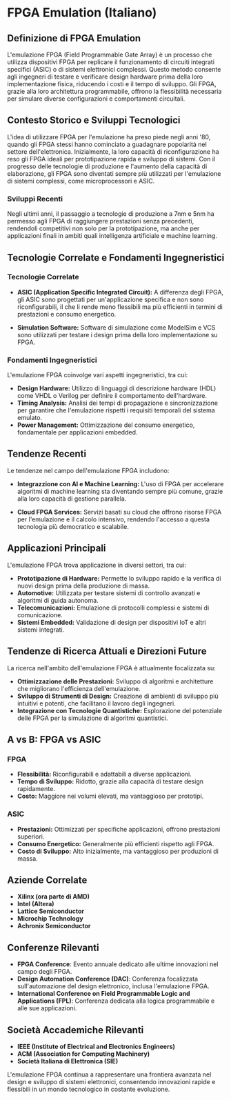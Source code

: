 # FPGA Emulation (Italiano)

## Definizione di FPGA Emulation

L'emulazione FPGA (Field Programmable Gate Array) è un processo che utilizza dispositivi FPGA per replicare il funzionamento di circuiti integrati specifici (ASIC) o di sistemi elettronici complessi. Questo metodo consente agli ingegneri di testare e verificare design hardware prima della loro implementazione fisica, riducendo i costi e il tempo di sviluppo. Gli FPGA, grazie alla loro architettura programmabile, offrono la flessibilità necessaria per simulare diverse configurazioni e comportamenti circuitali.

## Contesto Storico e Sviluppi Tecnologici

L'idea di utilizzare FPGA per l'emulazione ha preso piede negli anni '80, quando gli FPGA stessi hanno cominciato a guadagnare popolarità nel settore dell'elettronica. Inizialmente, la loro capacità di riconfigurazione ha reso gli FPGA ideali per prototipazione rapida e sviluppo di sistemi. Con il progresso delle tecnologie di produzione e l'aumento della capacità di elaborazione, gli FPGA sono diventati sempre più utilizzati per l'emulazione di sistemi complessi, come microprocessori e ASIC.

### Sviluppi Recenti

Negli ultimi anni, il passaggio a tecnologie di produzione a 7nm e 5nm ha permesso agli FPGA di raggiungere prestazioni senza precedenti, rendendoli competitivi non solo per la prototipazione, ma anche per applicazioni finali in ambiti quali intelligenza artificiale e machine learning.

## Tecnologie Correlate e Fondamenti Ingegneristici

### Tecnologie Correlate

- **ASIC (Application Specific Integrated Circuit):** A differenza degli FPGA, gli ASIC sono progettati per un'applicazione specifica e non sono riconfigurabili, il che li rende meno flessibili ma più efficienti in termini di prestazioni e consumo energetico.

- **Simulation Software:** Software di simulazione come ModelSim e VCS sono utilizzati per testare i design prima della loro implementazione su FPGA.

### Fondamenti Ingegneristici

L'emulazione FPGA coinvolge vari aspetti ingegneristici, tra cui:

- **Design Hardware:** Utilizzo di linguaggi di descrizione hardware (HDL) come VHDL o Verilog per definire il comportamento dell'hardware.
- **Timing Analysis:** Analisi dei tempi di propagazione e sincronizzazione per garantire che l'emulazione rispetti i requisiti temporali del sistema emulato.
- **Power Management:** Ottimizzazione del consumo energetico, fondamentale per applicazioni embedded.

## Tendenze Recenti

Le tendenze nel campo dell'emulazione FPGA includono:

- **Integrazzione con AI e Machine Learning:** L'uso di FPGA per accelerare algoritmi di machine learning sta diventando sempre più comune, grazie alla loro capacità di gestione parallela.

- **Cloud FPGA Services:** Servizi basati su cloud che offrono risorse FPGA per l'emulazione e il calcolo intensivo, rendendo l'accesso a questa tecnologia più democratico e scalabile.

## Applicazioni Principali

L'emulazione FPGA trova applicazione in diversi settori, tra cui:

- **Prototipazione di Hardware:** Permette lo sviluppo rapido e la verifica di nuovi design prima della produzione di massa.
- **Automotive:** Utilizzata per testare sistemi di controllo avanzati e algoritmi di guida autonoma.
- **Telecomunicazioni:** Emulazione di protocolli complessi e sistemi di comunicazione.
- **Sistemi Embedded:** Validazione di design per dispositivi IoT e altri sistemi integrati.

## Tendenze di Ricerca Attuali e Direzioni Future

La ricerca nell'ambito dell'emulazione FPGA è attualmente focalizzata su:

- **Ottimizzazione delle Prestazioni:** Sviluppo di algoritmi e architetture che migliorano l'efficienza dell'emulazione.
- **Sviluppo di Strumenti di Design:** Creazione di ambienti di sviluppo più intuitivi e potenti, che facilitano il lavoro degli ingegneri.
- **Integrazione con Tecnologie Quantistiche:** Esplorazione del potenziale delle FPGA per la simulazione di algoritmi quantistici.

## A vs B: FPGA vs ASIC

### FPGA

- **Flessibilità:** Riconfigurabili e adattabili a diverse applicazioni.
- **Tempo di Sviluppo:** Ridotto, grazie alla capacità di testare design rapidamente.
- **Costo:** Maggiore nei volumi elevati, ma vantaggioso per prototipi.

### ASIC

- **Prestazioni:** Ottimizzati per specifiche applicazioni, offrono prestazioni superiori.
- **Consumo Energetico:** Generalmente più efficienti rispetto agli FPGA.
- **Costo di Sviluppo:** Alto inizialmente, ma vantaggioso per produzioni di massa.

## Aziende Correlate

- **Xilinx (ora parte di AMD)**
- **Intel (Altera)**
- **Lattice Semiconductor**
- **Microchip Technology**
- **Achronix Semiconductor**

## Conferenze Rilevanti

- **FPGA Conference**: Evento annuale dedicato alle ultime innovazioni nel campo degli FPGA.
- **Design Automation Conference (DAC)**: Conferenza focalizzata sull'automazione del design elettronico, inclusa l'emulazione FPGA.
- **International Conference on Field Programmable Logic and Applications (FPL)**: Conferenza dedicata alla logica programmabile e alle sue applicazioni.

## Società Accademiche Rilevanti

- **IEEE (Institute of Electrical and Electronics Engineers)**
- **ACM (Association for Computing Machinery)**
- **Società Italiana di Elettronica (SIE)**

L'emulazione FPGA continua a rappresentare una frontiera avanzata nel design e sviluppo di sistemi elettronici, consentendo innovazioni rapide e flessibili in un mondo tecnologico in costante evoluzione.